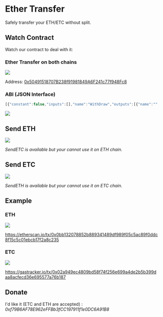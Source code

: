 # Ether Transfer

Safely transfer your ETH/ETC without split. 

## Watch Contract

Watch our contract to deal with it:

### Ether Transfer on both chains

<img src="https://etcrelay.github.io/images/contents/ether-transfer-address.png">

Address: [0x50491518707B238f91981849A6F241c77f948Fc8](https://etherscan.io/address/0x50491518707B238f91981849A6F241c77f948Fc8)

### ABI (JSON Interface)
 
```javascript
[{"constant":false,"inputs":[],"name":"WithDraw","outputs":[{"name":"","type":"bool"}],"type":"function"},{"constant":false,"inputs":[{"name":"ETHAddress","type":"address"}],"name":"SendETH","outputs":[{"name":"","type":"bool"}],"type":"function"},{"constant":false,"inputs":[{"name":"ETCAddress","type":"address"}],"name":"SendETC","outputs":[{"name":"","type":"bool"}],"type":"function"},{"anonymous":false,"inputs":[{"indexed":true,"name":"From","type":"address"},{"indexed":true,"name":"To","type":"address"},{"indexed":false,"name":"Value","type":"uint256"}],"name":"ETHTransfer","type":"event"},{"anonymous":false,"inputs":[{"indexed":true,"name":"From","type":"address"},{"indexed":true,"name":"To","type":"address"},{"indexed":false,"name":"Value","type":"uint256"}],"name":"ETCTransfer","type":"event"}]
```

<img src="https://etcrelay.github.io/images/contents/watch-contract.png">

## Send ETH

<img src="https://etcrelay.github.io/images/contents/send-eth.png">

*SendETC is available but your cannot use it on ETH chain.*

## Send ETC

<img src="https://etcrelay.github.io/images/contents/send-etc.png">

*SendETH is available but your cannot use it on ETC chain.*

## Example

### ETH

<img src="https://etcrelay.github.io/images/contents/eth-transfer.png">

https://etherscan.io/tx/0x0bb132078852b889341489df989f05c5ac89f0ddc8f15c5c01ebcb17f2a8c235

### ETC

<img src="https://etcrelay.github.io/images/contents/etc-transfer.png">

https://gastracker.io/tx/0x02a949ec4809bd58f74f256e699a4de2b5b399daa8acfecd36e695577a76b187

## Donate

I'd like it (ETC and ETH are accepted) : *0xf79B6AF78E962eFFBb3fCC197911f1e0DC6A91B8*